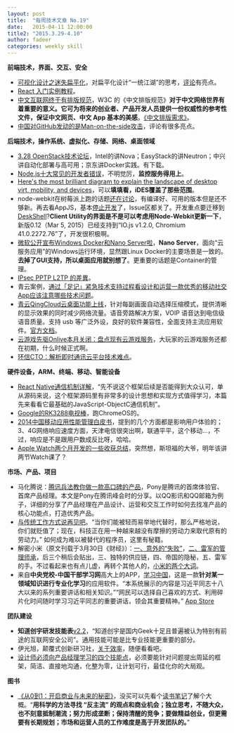 ```yaml
---
layout: post
title:  "每周技术文章 No.19"
date:   2015-04-11 12:00:00
title2: "2015.3.29-4.10"
author: fadeer
categories: weekly skill
---
```

**前端技术，界面、交互、安全**

* [可视化设计之迷失扁平化](http://techgogogo.com/2015/04/可视化设计之迷失扁平化/)，对扁平化设计“一统江湖”的思考，[评论](http://www.huxiu.com/article/112177/1.html?f=wangzhan#odby)有亮点。
* [React 入门实例教程](http://www.ruanyifeng.com/blog/2015/03/react.html)。
* [中文互联网终于有排版规范](http://www.ifanr.com/507006?utm_source=rss&utm_medium=rss&utm_campaign=)，W3C 的《中文排版规范》**对于中文网络世界有着重要的意义。它可为将来的创业者、产品开发人员提供一份权威性的参考性文件，保证中文网页、中文 App 基本的美感**。[《中文排版需求》](http://www.w3.org/International/docs/chinese-layout/zh/)。
* [中国对GitHub发动的是Man-on-the-side攻击](http://www.solidot.org/story?sid=43530)，评论有很多亮点。

**后端技术，操作系统、虚拟化、存储、网络、桌面领域**

* [3.28 OpenStack技术论坛](http://www.openstack.cn/p3312.html)，Intel的讲Nova；EasyStack的讲Neutron；中兴讲自动化部署与高可用；京东讲Docker实践。有下载。
* [Node.js十大常见的开发者错误](http://www.alloyteam.com/2015/04/translate-top-10-common-nodejs-developer-mistakes/)，不明觉厉，**监控服务得用上**。
* [Here's the most brilliant diagram to explain the landscape of desktop virt, mobility, and devices](http://www.brianmadden.com/blogs/brianmadden/archive/2015/04/08/here-s-the-most-brilliant-diagram-to-explain-the-landscape-of-desktop-virt-mobility-and-devices.aspx)，可以**填填看，iDES覆盖了那些范围**。
* node-webkit在树莓派上跑的话题[还在讨论](https://github.com/nwjs/nw.js/issues/193)，有编译好、可用的版本但是还不够新。再去看AppJS，基本[停止开发](https://github.com/appjs/appjs/blob/master/README.md)了，Issue区都关了。开发重点要迁移到[DeskShell](https://github.com/sihorton/appjs-deskshell/)?**Client Utility的界面是不是可以考虑用Node-Webkit更新一下**，新版0.12（Mar 5, 2015）已经支持到“IO.js v1.2.0, Chromium 41.0.2272.76”了，开发很积极啊。
* [微软公开宣布Windows Docker和Nano Server啦](http://mp.weixin.qq.com/s?__biz=MzA3NTM1MzE4Nw==&mid=203833166&idx=1&sn=c87aa6cdd303de7a3241986d7f8dbd18#rd)，**Nano Server**，面向“云服务应用”的Windows运行环境，显然跟Linux Docker的主要场景是一致的。**去掉了GUI支持，所以桌面应用就别想了**。更重要的话题是Container的管理。
* [IPsec PPTP L2TP 的差異](http://life.different.idv.tw/scottwu/37.htm)。
* 青云案例，[通过「足记」紧急技术支持过程看设计和运营一款优秀的移动社交App应该注意哪些技术问题](http://mp.weixin.qq.com/s?__biz=MjM5NDcyNzkwMw==&mid=203515922&idx=1&sn=77a3ea14304daa6e24b62f548f396deb&scene=5#rd)。
* [青云QingCloud云桌面功能上线](https://log.qingcloud.com/?p=763)，针对每副画面自动选择压缩模式，提供清晰的显示效果的同时减少网络流量。语音旁路解决方案，VOIP 语音达到电信级语音质量。支持 usb 等广泛外设，良好的软件兼容性，全面支持主流应用软件。[官方文档](https://docs.qingcloud.com/guide/cloud_desktop.html)。
* [云游戏先驱Onlive本月关闭：盘点现有云游戏服务](http://www.wpdang.com/archives/134790.html)，大玩家的云游戏服务还都在初期，什么时候正式啊。
* [环信CTO：解析即时通讯云平台技术难点](http://www.infoq.com/cn/news/2015/04/easemob-im-platform?utm_campaign=infoq_content&utm_source=infoq&utm_medium=feed&utm_term=global)。

**硬件设备，ARM、终端、移动、智能设备**

* [React Native通信机制详解](http://blog.cnbang.net/tech/2698/)，“先不说这个框架后续是否能得到大众认可，单从源码来说，这个框架源码里有非常多的设计思想和实现方式值得学习，本篇先来看看它最基础的JavaScript-ObjectC通信机制”。
* [Google的RK3288电视棒](http://www.ifanr.com/507311?utm_source=rss&utm_medium=rss&utm_campaign=)，跑ChromeOS的。
* [2014中国移动应用性能管理白皮书](http://vdisk.weibo.com/s/FcZ6ha4dwayyS)，提到的几个方面都是影响用户体验的；3、4G网络响应速度方面，天津电信很突出啊，联通平平，这个移动...，不过，响应是不是跟用户数成反比呀，哈哈。
* [Apple Watch两个月开发的一些收获总结](http://www.infoq.com/cn/articles/watch-app-development?utm_campaign=infoq_content&utm_source=infoq&utm_medium=feed&utm_term=global)，突然想，斯坦福的大爷，明年该讲两节Watch课了？

**市场、产品、项目**

* 马化腾说：[腾讯兵法教你做一款高口碑的产品](http://www.woshipm.com/pd/146742.html)，Pony是腾讯的首席体验官、首席产品经理。本文是Pony在腾讯峰会时的分享。以QQ影讯和QQ邮箱为例子，详细的分享了产品经理在产品设计、运营和交互工作时如何去找准产品的核心功能点，打造优秀产品。
* [与传统工作方式说再见吧](http://techcrunch.cn/2015/04/01/a-farewell-to-jobs)。“当你们能被轻而易举地代替时，那么严格地说，你们就贬值了；现在，科技正在用一种越来越没有摩擦的劳动力来取代原有的劳动力。” 如何成为难以被替代的程序员，这里有秘籍。
* 解密小米（原文刊载于3月30日《财经》）：[一、意外的“失败”](http://songwei.baijia.baidu.com/article/51793)，[二、雷军的管理师承](http://songwei.baijia.baidu.com/article/51977)，后三个稍后会贴出，三、独特的供应链，四、帝国的隐秘，五、雷军的手。不过看起来也有点儿虚，再转个其他人的，[小米的两个大词](http://weiwuhui.com/6569.html)。
* 来自**中央党校-中国干部学习网**高大上的APP，[学习中国](http://www.appinn.com/xue-xi-zhong-guo/)，这是一款**针对某一领域知识进行专业化学习**的应用软件。“本系统展示的内容是习近平同志十八大以来的系列重要讲话和相关知识。”“网民可以选择自己喜欢的方式、利用碎片化时间随时学习习近平同志的重要讲话，领会其重要精神。” [App Store](https://itunes.apple.com/cn/app/xue-xi-zhong-guo/id951627664?mt=8)

**团队建设**

* **知道创宇研发技能表**[v2.2](http://blog.knownsec.com/Knownsec_RD_Checklist/v2.2.html)，“知道创宇是国内Geek十足且普遍被认为特别有前途的互联网安全公司”。通用技能可能是比专业技能更重要的部分。
* 伊光旭，颠覆式创新研习社，[关于效率](http://www.woshipm.com/pmd/145600.html)，随便看看吧。
* [设计师必须向产品经理学习的四个技能点](http://www.uisdc.com/designer-learn-from-pm)，必须要能针对问题提出周延的框架，简洁、直接地沟通，化整为零，让计划可行，最佳化你的大局观。

**图书**

* [《从0到1：开启商业与未来的秘密》](http://www.duokan.com/book/86524)，没买可以先看个[读书笔记](http://blog.devtang.com/blog/2015/04/04/from-0-to-1-book-summary/)了解个大概。“**用科学的方法寻找 “反主流” 的观点和商业机会；独立思考，不随大众，也不刻意抵制潮流；努力形成垄断；保持清醒的竞争；要做精益创业，但更需要有长期规划；市场和运营人员的工作难度是高于开发团队的。**”

